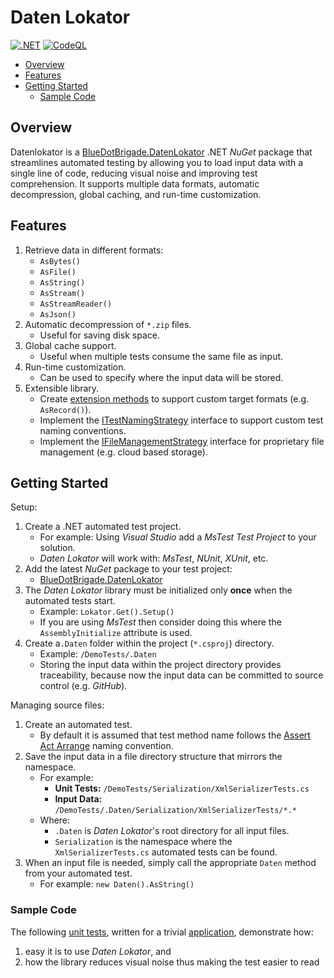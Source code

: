 # Daten Lokator

[![.NET](https://github.com/BlueDotBrigade/daten-lokator/actions/workflows/dotnet.yml/badge.svg)](https://github.com/BlueDotBrigade/daten-lokator/actions/workflows/dotnet.yml)
[![CodeQL](https://github.com/BlueDotBrigade/daten-lokator/actions/workflows/github-code-scanning/codeql/badge.svg)](https://github.com/BlueDotBrigade/daten-lokator/actions/workflows/github-code-scanning/codeql)

- [Overview](#overview)
- [Features](#features)
- [Getting Started](#getting-started)
   - [Sample Code](#sample-code)

## Overview

Datenlokator is a [BlueDotBrigade.DatenLokator][NuGetPackage] .NET _NuGet_ package that streamlines automated testing by allowing you to load input data with a single line of code, reducing visual noise and improving test comprehension. It supports multiple data formats, automatic decompression, global caching, and run-time customization.

## Features

1. Retrieve data in different formats:
   -	`AsBytes()`
   -	`AsFile()`
   -	`AsString()`
   -	`AsStream()`
   -	`AsStreamReader()`
   -	`AsJson()`
2. Automatic decompression of `*.zip` files.
    -	Useful for saving disk space.
3. Global cache support.
    - Useful when multiple tests consume the same file as input.
4. Run-time customization.
    - Can be used to specify where the input data will be stored.
5. Extensible library.
    - Create [extension methods][ExtensionMethod] to support custom target formats (e.g. `AsRecord()`).
    - Implement the [ITestNamingStrategy][ITestNamingStrategy] interface to support custom test naming conventions.
    - Implement the [IFileManagementStrategy][IFileManagementStrategy] interface for proprietary file management (e.g. cloud based storage).

## Getting Started

Setup:

1. Create a .NET automated test project.
   - For example: Using _Visual Studio_ add a _MsTest Test Project_ to your solution.
   - _Daten Lokator_ will work with: _MsTest_, _NUnit_, _XUnit_, etc.
2. Add the latest _NuGet_ package to your test project:
   - [BlueDotBrigade.DatenLokator][NuGetPackage]
3. The _Daten Lokator_ library must be initialized only **once** when the automated tests start.
   - Example: `Lokator.Get().Setup()`
   - If you are using _MsTest_ then consider doing this where the `AssemblyInitialize` attribute is used.
4. Create a`.Daten` folder within the project (`*.csproj`) directory.
   - Example: `/DemoTests/.Daten`
   - Storing the input data within the project directory provides traceability, because now the input data can be committed to source control (e.g. *GitHub*).

Managing source files:

1. Create an automated test.
   - By default it is assumed that test method name follows the [Assert Act Arrange][AAA] naming convention.
2. Save the input data in a file directory structure that mirrors the namespace.
   - For example:
      - **Unit Tests:** `/DemoTests/Serialization/XmlSerializerTests.cs`
      - **Input Data:** `/DemoTests/.Daten/Serialization/XmlSerializerTests/*.*`
   - Where:
      - `.Daten` is _Daten Lokator_'s root directory for all input files.
      - `Serialization` is the namespace where the `XmlSerializerTests.cs` automated tests can be found.
3. When an input file is needed, simply call the appropriate `Daten` method from your automated test.
   - For example: `new Daten().AsString()`

### Sample Code

The following [unit tests][DemoTests], written for a trivial [application][DemoApp], demonstrate how:

1. easy it is to use _Daten Lokator_, and 
2. how the library reduces visual noise thus making the test easier to read

[DemoApp]: https://github.com/BlueDotBrigade/daten-lokator/tree/main/Src/Demo
[DemoTests]: https://github.com/BlueDotBrigade/daten-lokator/blob/main/Tst/DemoTests/Serialization/XmlSerializerTests.cs

[NuGetPackage]: https://www.nuget.org/packages/BlueDotBrigade.DatenLokator

[AAA]: https://automationpanda.com/2020/07/07/arrange-act-assert-a-pattern-for-writing-good-tests/
[ExtensionMethod]: https://learn.microsoft.com/en-us/dotnet/csharp/programming-guide/classes-and-structs/extension-methods
[ITestNamingStrategy]: https://github.com/BlueDotBrigade/daten-lokator/blob/main/Src/BlueDotBrigade.DatenLokator.TestTools/NamingConventions/ITestNamingStrategy.cs
[IFileManagementStrategy]: https://github.com/BlueDotBrigade/daten-lokator/blob/main/Src/BlueDotBrigade.DatenLokator.TestTools/IO/IFileManagementStrategy.cs
